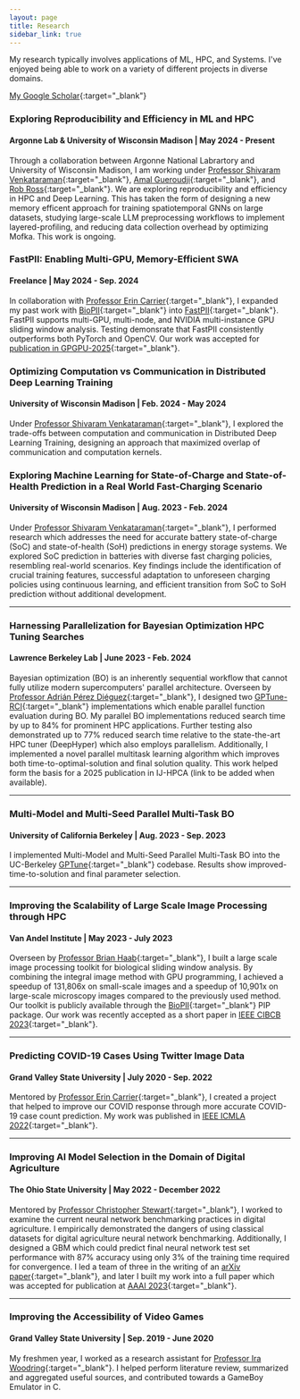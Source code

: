 ```yaml
---
layout: page
title: Research
sidebar_link: true
---
```

My research typically involves applications of ML, HPC, and Systems. I've enjoyed being able to work on a variety of different projects in diverse domains.

[My Google Scholar](https://scholar.google.com/citations?user=7gZFL2IAAAAJ&hl=en){:target="_blank"}


### Exploring Reproducibility and Efficiency in ML and HPC
#### Argonne Lab & University of Wisconsin Madison | May 2024 - Present
Through a collaboration between Argonne National Labrartory and University of Wisconsin Madison, I am working under [Professor Shivaram Venkataraman](https://shivaram.org/){:target="_blank"}, [Amal Gueroudji](https://www.anl.gov/profile/amal-gueroudji){:target="_blank"}, and [Rob Ross](https://www.anl.gov/profile/robert-b-ross){:target="_blank"}. We are exploring reproducibility and efficiency in HPC and Deep Learning. This has taken the form of designing a new memory efficent approach for training spatiotemporal GNNs on large datasets, studying large-scale LLM preprocessing workflows to implement layered-profiling, and reducing data collection overhead by optimizing Mofka. This work is ongoing. 




### FastPII: Enabling Multi-GPU, Memory-Efficient SWA
#### Freelance | May 2024 - Sep. 2024
In collaboration with [Professor Erin Carrier](https://eecarrier.github.io/){:target="_blank"}, I expanded my past work with [BioPII](https://github.com/OckermanSethGVSU/Bio-PII){:target="_blank"} into [FastPII](https://github.com/OckermanSethGVSU/Fast-PII){:target="_blank"}. FastPII supports multi-GPU, multi-node, and NVIDIA multi-instance GPU sliding window analysis. Testing demonsrate that FastPII consistently outperforms both PyTorch and OpenCV. Our work was accepted for [publication in GPGPU-2025](https://dl.acm.org/doi/10.1145/3725798.3725804){:target="_blank"}.

### Optimizing Computation vs Communication in Distributed Deep Learning Training
#### University of Wisconsin Madison | Feb. 2024 - May 2024
Under [Professor Shivaram Venkataraman](https://shivaram.org/){:target="_blank"}, I explored the trade-offs between computation and communication in Distributed Deep Learning Training, designing an approach that maximized overlap of communication and computation kernels. 



### Exploring Machine Learning for State-of-Charge and State-of-Health Prediction in a Real World Fast-Charging Scenario
#### University of Wisconsin Madison | Aug. 2023 - Feb. 2024
Under [Professor Shivaram Venkataraman](https://shivaram.org/){:target="_blank"}, I performed research which addresses the need for accurate battery state-of-charge (SoC) and state-of-health (SoH) predictions in energy storage systems. We explored SoC prediction in batteries with diverse fast charging policies, resembling real-world scenarios. Key findings include the identification of crucial training features, successful adaptation to unforeseen charging policies using continuous learning, and efficient transition from SoC to SoH prediction without additional development.


--- 

### Harnessing Parallelization for Bayesian Optimization HPC Tuning Searches 
#### Lawrence Berkeley Lab | June 2023 - Feb. 2024
Bayesian optimization (BO) is an inherently sequential workflow that cannot fully utilize modern supercomputers' parallel architecture. Overseen by [Professor Adrián Pérez Diéguez](https://www.linkedin.com/in/aperezdieguez/?originalSubdomain=es){:target="_blank"}, I designed two [GPTune-RCI](https://github.com/gptune/GPTune){:target="_blank"} implementations which enable parallel function evaluation during BO. My parallel BO implementations reduced search time by up to 84% for prominent HPC applications. Further testing also demonstrated up to 77% reduced search time relative to the state-the-art HPC tuner (DeepHyper) which also employs parallelism. Additionally, I implemented a novel parallel multitask learning algorithm which improves both time-to-optimal-solution and final solution quality. This work helped form the basis for a 2025 publication in IJ-HPCA (link to be added when available).


---

### Multi-Model and Multi-Seed Parallel Multi-Task BO 
#### University of California Berkeley | Aug. 2023 - Sep. 2023
I implemented Multi-Model and Multi-Seed Parallel Multi-Task BO into the UC-Berkeley [GPTune](https://github.com/gptune/GPTune){:target="_blank"} codebase. Results show improved-time-to-solution and final parameter selection.

--- 

### Improving the Scalability of Large Scale Image Processing through HPC 
#### Van Andel Institute | May 2023 - July 2023
Overseen by [Professor Brian Haab](https://scholar.google.com/citations?user=mC3JPI8AAAAJ&hl=en){:target="_blank"}, I built a large scale image processing toolkit for biological sliding window analysis. By combining the integral image method with GPU programming, I achieved a speedup of 131,806x on small-scale images and a speedup of 10,901x on large-scale microscopy images compared to the previously used method. Our toolkit is publicly available through the [BioPII](https://github.com/OckermanSethGVSU/Bio-PII){:target="_blank"} PIP package. Our work was recently accepted as a short paper in [IEEE CIBCB 2023](https://cmte.ieee.org/cis-bbtc/wp-content/uploads/sites/172/IEEE_CIBCB_2023_paper_2015.pdf){:target="_blank"}.

--- 

### Predicting COVID-19 Cases Using Twitter Image Data
#### Grand Valley State University | July 2020 - Sep. 2022
Mentored by [Professor Erin Carrier](https://eecarrier.github.io/){:target="_blank"}, I created a project that helped to improve our COVID response through more accurate COVID-19 case count prediction. My work was published in [IEEE ICMLA 2022](https://ieeexplore.ieee.org/stamp/stamp.jsp?arnumber=10068950){:target="_blank"}.

--- 

### Improving AI Model Selection in the Domain of Digital Agriculture
#### The Ohio State University | May 2022 - December 2022
Mentored by [Professor Christopher Stewart](https://cse.osu.edu/people/stewart.962){:target="_blank"}, I worked to examine the current neural network benchmarking practices in digital agriculture. I empirically demonstrated the dangers of using classical datasets for digital agriculture neural network benchmarking. Additionally, I designed a GBM which could predict final neural network test set performance  with 87% accuracy using only 3% of the training time required for convergence. I led a team of three in the writing of an [arXiv paper](https://arxiv.org/abs/2208.03315){:target="_blank"}, and later I built my work into a full paper which was accepted for publication at [AAAI 2023](https://openreview.net/forum?id=vBSUoUuAYOA){:target="_blank"}. 


--- 

### Improving the Accessibility of Video Games
#### Grand Valley State University | Sep. 2019 - June 2020 
My freshmen year, I worked as a research assistant for [Professor Ira Woodring](https://www.linkedin.com/in/ira-woodring-3720a47a){:target="_blank"}. I helped perform literature review, summarized and aggregated useful sources, and contributed towards a GameBoy Emulator in C. 

